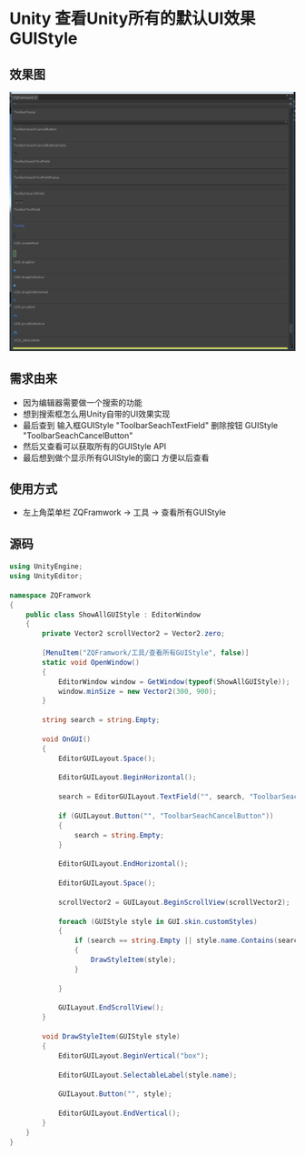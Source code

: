 # Unity 查看Unity所有的默认UI效果 GUIStyle

## 效果图

![](https://github.com/QiangZou/Blogs/blob/master/Unity%20%E6%9F%A5%E7%9C%8BUnity%E6%89%80%E6%9C%89%E7%9A%84%E9%BB%98%E8%AE%A4UI%E6%95%88%E6%9E%9C%20GUIStyle/TIM%E6%88%AA%E5%9B%BE20200515143703.png?raw=true)

## 需求由来

- 因为编辑器需要做一个搜索的功能
- 想到搜索框怎么用Unity自带的UI效果实现
- 最后查到 输入框GUIStyle "ToolbarSeachTextField" 删除按钮 GUIStyle "ToolbarSeachCancelButton"
- 然后又查看可以获取所有的GUIStyle API
- 最后想到做个显示所有GUIStyle的窗口 方便以后查看

## 使用方式

- 左上角菜单栏 ZQFramwork -> 工具 -> 查看所有GUIStyle

## 源码

```c#
using UnityEngine;
using UnityEditor;

namespace ZQFramwork
{
    public class ShowAllGUIStyle : EditorWindow
    {
        private Vector2 scrollVector2 = Vector2.zero;

        [MenuItem("ZQFramwork/工具/查看所有GUIStyle", false)]
        static void OpenWindow()
        {
            EditorWindow window = GetWindow(typeof(ShowAllGUIStyle));
            window.minSize = new Vector2(300, 900);
        }

        string search = string.Empty;

        void OnGUI()
        {
            EditorGUILayout.Space();

            EditorGUILayout.BeginHorizontal();

            search = EditorGUILayout.TextField("", search, "ToolbarSeachTextField");

            if (GUILayout.Button("", "ToolbarSeachCancelButton"))
            {
                search = string.Empty;
            }

            EditorGUILayout.EndHorizontal();

            EditorGUILayout.Space();

            scrollVector2 = GUILayout.BeginScrollView(scrollVector2);

            foreach (GUIStyle style in GUI.skin.customStyles)
            {
                if (search == string.Empty || style.name.Contains(search))
                {
                    DrawStyleItem(style);
                }

            }

            GUILayout.EndScrollView();
        }

        void DrawStyleItem(GUIStyle style)
        {
            EditorGUILayout.BeginVertical("box");

            EditorGUILayout.SelectableLabel(style.name);

            GUILayout.Button("", style);

            EditorGUILayout.EndVertical();
        }
    }
}
```

